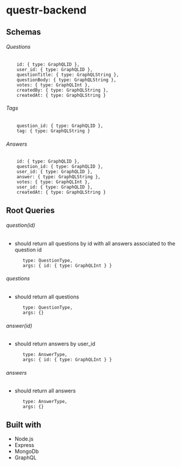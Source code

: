 # questr-backend


## Schemas

###### Questions
        id: { type: GraphQLID },
        user_id: { type: GraphQLID },
        questionTitle: { type: GraphQLString },
        questionBody: { type: GraphQLString },
        votes: { type: GraphQLInt },
        createdBy: { type: GraphQLString },
        createdAt: { type: GraphQLString }
        
###### Tags
        question_id: { type: GraphQLID },
        tag: { type: GraphQLString }

###### Answers
        id: { type: GraphQLID },
        question_id: { type: GraphQLID },
        user_id: { type: GraphQLID },
        answer: { type: GraphQLString },
        votes: { type: GraphQLInt },
        user_id: { type: GraphQLID },
        createdAt: { type: GraphQLString }


## Root Queries
       
###### question(id)

- should return all questions by id with all answers associated to the question id

         type: QuestionType,
         args: { id: { type: GraphQLInt } }
         
###### questions 

- should return all questions

         type: QuestionType,
         args: {}
         
         
###### answer(id)

- should return answers by user_id
        
         type: AnswerType,
         args: { id: { type: GraphQLInt } }
         
###### answers

- should return all answers

         type: AnswerType,
         args: {}

  

## Built with

  - Node.js
  - Express
  - MongoDb
  - GraphQL
